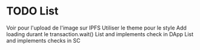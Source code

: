 # TODO List

Voir pour l'upload de l'image sur IPFS
Utiliser le theme pour le style
Add loading durant le transaction.wait()
List and implements check in DApp
List and implements checks in SC
